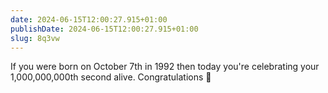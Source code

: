 ```yaml
---
date: 2024-06-15T12:00:27.915+01:00
publishDate: 2024-06-15T12:00:27.915+01:00
slug: 8q3vw
---
```


If you were born on October 7th in 1992 then today you're celebrating your 1,000,000,000th second alive. Congratulations 🥳
